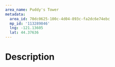 ```yaml
---
area_name: Puddy's Tower
metadata:
  area_id: 70dc0625-100c-4d04-893c-fa2dc6e74ebc
  mp_id: '113289846'
  lng: -121.13605
  lat: 44.37636
---
```

# Description
